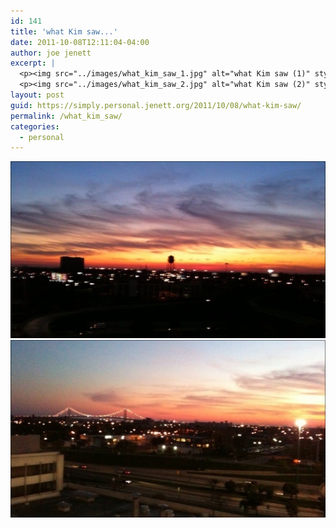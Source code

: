 ```yaml
---
id: 141
title: 'what Kim saw...'
date: 2011-10-08T12:11:04-04:00
author: joe jenett
excerpt: |
  <p><img src="../images/what_kim_saw_1.jpg" alt="what Kim saw (1)" style="border:none;" /></p>
  <p><img src="../images/what_kim_saw_2.jpg" alt="what Kim saw (2)" style="border:none;" /></p>
layout: post
guid: https://simply.personal.jenett.org/2011/10/08/what-kim-saw/
permalink: /what_kim_saw/
categories:
  - personal
---
```

<img src="../images/what_kim_saw_1.jpg" alt="what Kim saw (1)" style="border:none;" />

<img src="../images/what_kim_saw_2.jpg" alt="what Kim saw (2)" style="border:none;" />